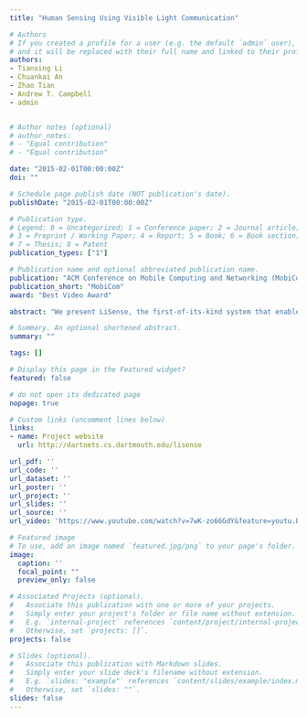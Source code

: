 ```yaml
---
title: "Human Sensing Using Visible Light Communication"

# Authors
# If you created a profile for a user (e.g. the default `admin` user), write the username (folder name) here 
# and it will be replaced with their full name and linked to their profile.
authors:
- Tianxing Li 
- Chuankai An 
- Zhao Tian 
- Andrew T. Campbell 
- admin


# Author notes (optional)
# author_notes:
# - "Equal contribution"
# - "Equal contribution"

date: "2015-02-01T00:00:00Z"
doi: ""

# Schedule page publish date (NOT publication's date).
publishDate: "2015-02-01T00:00:00Z"

# Publication type.
# Legend: 0 = Uncategorized; 1 = Conference paper; 2 = Journal article;
# 3 = Preprint / Working Paper; 4 = Report; 5 = Book; 6 = Book section;
# 7 = Thesis; 8 = Patent
publication_types: ["1"]

# Publication name and optional abbreviated publication name.
publication: "ACM Conference on Mobile Computing and Networking (MobiCom), 2015"
publication_short: "MobiCom"
award: "Best Video Award"

abstract: "We present LiSense, the first-of-its-kind system that enables both data communication and fine-grained, real-time human skeleton reconstruction using Visible Light Communication (VLC). LiSense uses shadows created by the human body from blocked light and reconstructs 3D human skeleton postures in real time. We overcome two key challenges to realize shadow-based human sensing. First, multiple lights on the ceiling lead to diminished and complex shadow patterns on the floor. We design light beacons enabled by VLC to separate light rays from different light sources and recover the shadow pattern cast by each individual light. Second, we design an efficient inference algorithm to reconstruct user postures using 2D shadow information with a limited resolution collected by photodiodes embedded in the floor. We build a 3 m x 3 m LiSense testbed using off-the-shelf LEDs and photodiodes. Experiments show that LiSense reconstructs the 3D user skeleton at 60 Hz in real time with 10 degrees mean angular error for five body joints."

# Summary. An optional shortened abstract.
summary: ""

tags: []

# Display this page in the Featured widget?
featured: false

# do not open its dedicated page
nopage: true

# Custom links (uncomment lines below)
links:
- name: Project website
  url: http://dartnets.cs.dartmouth.edu/lisense

url_pdf: ''
url_code: ''
url_dataset: ''
url_poster: ''
url_project: ''
url_slides: ''
url_source: ''
url_video: 'https://www.youtube.com/watch?v=7wK-zo66GdY&feature=youtu.be'

# Featured image
# To use, add an image named `featured.jpg/png` to your page's folder. 
image:
  caption: ''
  focal_point: ""
  preview_only: false

# Associated Projects (optional).
#   Associate this publication with one or more of your projects.
#   Simply enter your project's folder or file name without extension.
#   E.g. `internal-project` references `content/project/internal-project/index.md`.
#   Otherwise, set `projects: []`.
projects: false

# Slides (optional).
#   Associate this publication with Markdown slides.
#   Simply enter your slide deck's filename without extension.
#   E.g. `slides: "example"` references `content/slides/example/index.md`.
#   Otherwise, set `slides: ""`.
slides: false
---
```


